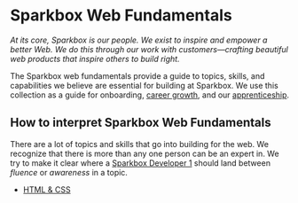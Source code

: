 # Sparkbox Web Fundamentals

_At its core, Sparkbox is our people. We exist to inspire and empower a better Web. We do this through our work with customers—crafting beautiful web products that inspire others to build right._

The Sparkbox web fundamentals provide a guide to topics, skills, and capabilities we believe are essential for building at Sparkbox. We use this collection as a guide for onboarding, [career growth], and our [apprenticeship].

## How to interpret Sparkbox Web Fundamentals
There are a lot of topics and skills that go into building for the web. We recognize that there is more than any one person can be an expert in. We try to make it clear where a [Sparkbox Developer 1][career growth] should land between _fluence_ or _awareness_ in a topic.

* [HTML & CSS][html-css]


[career growth]: https://www.figma.com/proto/0FdKsjKvwf2H6KQpgRvT9Q/Sparkbox-Developer-Career-Growth-Framework?scaling=scale-down-width&hide-ui=1
[apprenticeship]: https://apprentices.seesparkbox.com
[html-css]: ./html-css/
